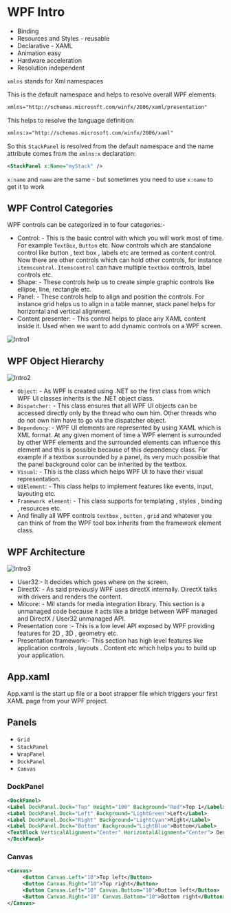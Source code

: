 # WPF Intro


- Binding
- Resources and Styles - reusable
- Declarative - XAML
- Animation easy
- Hardware acceleration
- Resolution independent

`xmlns` stands for Xml namespaces

This is the default namespace and helps to resolve overall WPF elements:

```xml
xmlns="http://schemas.microsoft.com/winfx/2006/xaml/presentation"
```

This helps to resolve the language definition:

```xml
xmlns:x="http://schemas.microsoft.com/winfx/2006/xaml"
```

So this `StackPanel` is resolved from the default namespace and the name attribute comes from the `xmlns:x` declaration:

```xml
<StackPanel x:Name="myStack" />
```

`x:name` and `name` are the same - but sometimes you need to use `x:name` to get it to work


## WPF Control Categories

WPF controls can be categorized in to four categories:-
- Control: - This is the basic control with which you will work most of time. For example `TextBox`, `Button` etc. Now controls which are standalone control like button , text box , labels etc are termed as content control. Now there are other controls which can hold other controls, for instance `itemscontrol`. `Itemscontrol` can have multiple `textbox` controls, label controls etc.
- Shape: - These controls help us to create simple graphic controls like ellipse, line, rectangle etc.
- Panel: - These controls help to align and position the controls. For instance grid helps us to align in a table manner, stack panel helps for horizontal and vertical alignment.
- Content presenter: - This control helps to place any XAML content inside it. Used when we want to add dynamic controls on a WPF screen.

![Intro1](../media/Intro1.png)


## WPF Object Hierarchy

![Intro2](../media/Intro2.png)

- `Object`: - As WPF is created using .NET so the first class from which WPF UI classes inherits is the .NET object class.
- `Dispatcher:` - This class ensures that all WPF UI objects can be accessed directly only by the thread who own him. Other threads who do not own him have to go via the dispatcher object.
- `Dependency`: - WPF UI elements are represented by using XAML which is XML format. At any given moment of time a WPF element is surrounded by other WPF elements and the surrounded elements can influence this element and this is possible because of this dependency class. For example if a textbox surrounded by a panel, its very much possible that the panel background color can be inherited by the textbox.
- `Visual`: - This is the class which helps WPF UI to have their visual representation.
- `UIElement`: - This class helps to implement features like events, input, layouting etc.
- `Framework element`: - This class supports for templating , styles , binding , resources etc.
- And finally all WPF controls `textbox` , `button` , `grid` and whatever you can think of from the WPF tool box inherits from the framework element class.

## WPF Architecture

![Intro3](../media/Intro3.png)

- User32:- It decides which goes where on the screen.
- DirectX: - As said previously WPF uses directX internally. DirectX talks with drivers and renders the content.
- Milcore: - Mil stands for media integration library. This section is a unmanaged code because it acts like a bridge between WPF managed and DirectX / User32 unmanaged API.
- Presentation core :- This is a low level API exposed by WPF providing features for 2D , 3D , geometry etc.
- Presentation framework:- This section has high level features like application controls , layouts . Content etc which helps you to build up your application.

## App.xaml

App.xaml is the start up file or a boot strapper file which triggers your first XAML page from your WPF project.


## Panels

- `Grid`
- `StackPanel`
- `WrapPanel`
- `DockPanel`
- `Canvas`

### DockPanel

```xml
<DockPanel>
<Label DockPanel.Dock="Top" Height="100" Background="Red">Top 1</Label>
<Label DockPanel.Dock="Left" Background="LightGreen">Left</Label>
<Label DockPanel.Dock="Right" Background="LightCyan">Right</Label>
<Label DockPanel.Dock="Bottom" Background="LightBlue">Bottom</Label>
<TextBlock VerticalAlignment="Center" HorizontalAlignment="Center"> Demo of Dock panel</TextBlock>
</DockPanel>
```

### Canvas

```xml
<Canvas>
     <Button Canvas.Left="10">Top left</Button>
     <Button Canvas.Right="10">Top right</Button>
     <Button Canvas.Left="10" Canvas.Bottom="10">Bottom left</Button>
     <Button Canvas.Right="10" Canvas.Bottom="10">Bottom right</Button>
</Canvas>
```
<!--stackedit_data:
eyJoaXN0b3J5IjpbMTc5Mjg3ODU5OSwtNzczOTQyODQyXX0=
-->